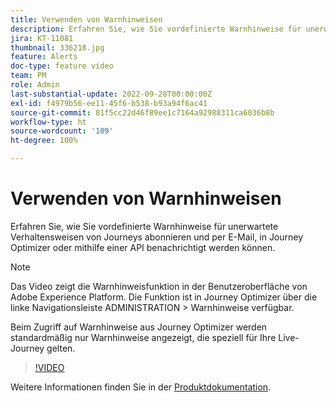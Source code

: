 ```yaml
---
title: Verwenden von Warnhinweisen
description: Erfahren Sie, wie Sie vordefinierte Warnhinweise für unerwartete Verhaltensweisen von Journeys abonnieren und per E-Mail, in Journey Optimizer oder mithilfe einer API benachrichtigt werden können.
jira: KT-11081
thumbnail: 336218.jpg
feature: Alerts
doc-type: feature video
team: PM
role: Admin
last-substantial-update: 2022-09-28T00:00:00Z
exl-id: f4979b56-ee11-45f6-b538-b93a94f6ac41
source-git-commit: 81f5cc22d46f89ee1c7164a92988311ca6036b8b
workflow-type: ht
source-wordcount: '109'
ht-degree: 100%

---
```


# Verwenden von Warnhinweisen

Erfahren Sie, wie Sie vordefinierte Warnhinweise für unerwartete Verhaltensweisen von Journeys abonnieren und per E-Mail, in Journey Optimizer oder mithilfe einer API benachrichtigt werden können.

>[!NOTE]
>
>Das Video zeigt die Warnhinweisfunktion in der Benutzeroberfläche von Adobe Experience Platform. Die Funktion ist in Journey Optimizer über die linke Navigationsleiste ADMINISTRATION > Warnhinweise verfügbar.
>
>
>Beim Zugriff auf Warnhinweise aus Journey Optimizer werden standardmäßig nur Warnhinweise angezeigt, die speziell für Ihre Live-Journey gelten.

>[!VIDEO](https://video.tv.adobe.com/v/336218?quality=12&learn=on)

Weitere Informationen finden Sie in der [Produktdokumentation](https://experienceleague.adobe.com/docs/journey-optimizer/using/reporting/alerts.html?lang=de).
